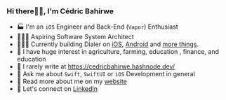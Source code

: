 ### Hi there👋🏽, I'm Cédric Bahirwe


- 🏭 I'm an `iOS` Engineer and Back-End (`Vapor`) Enthusiast
- 👨🏽‍💻 Aspiring Software System Architect
- 👷🏽‍♂️ Currently building Dialer on [iOS](https://apps.apple.com/ke/app/dial-it/id1591756747), [Android](https://github.com/cedricbahirwe/dialer-android) and [more things](https://cedricbahirwe.github.io).
- 🎼 I have huge interest in agriculture, farming, education , finance, and education
- 📝 I rarely write at https://cedricbahirwe.hashnode.dev/
- 💬 Ask me about `Swift`, `SwiftUI` or `iOS` Development in general
- 🔦 Read more about me on my [website](https://cedricbahirwe.github.io)
- 🔗 Let's connect on [LinkedIn](https://www.linkedin.com/in/cedricbahirwe)
